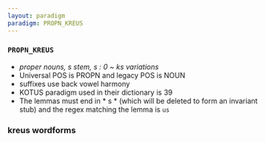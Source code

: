 ```yaml
---
layout: paradigm
paradigm: PROPN_KREUS
---
```

### ` PROPN_KREUS `

* _proper nouns, s stem, s : 0 ~ ks variations_
* Universal POS is PROPN and legacy POS is NOUN
* suffixes use back vowel harmony
* KOTUS paradigm used in their dictionary is 39
* The lemmas must end in * s * (which will be deleted to form an invariant stub) and the regex matching the lemma is ` us `

### kreus wordforms


